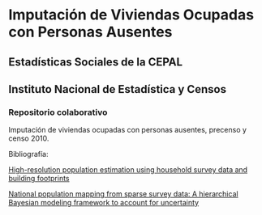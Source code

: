 # Imputación de Viviendas Ocupadas con Personas Ausentes

## Estadísticas Sociales de la CEPAL
## Instituto Nacional de Estadística y Censos 

### Repositorio colaborativo

Imputación de viviendas ocupadas con personas ausentes, precenso y censo 2010. 


Bibliografía:

[High-resolution population estimation using household survey data and building footprints](https://www.nature.com/articles/s41467-022-29094-x)

[National population mapping from sparse survey data: A hierarchical Bayesian modeling framework to account for uncertainty](https://www.pnas.org/doi/full/10.1073/pnas.1913050117)
